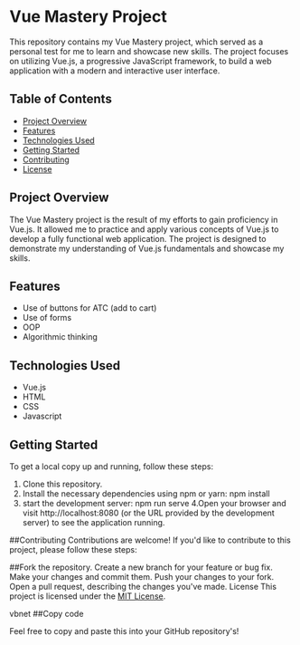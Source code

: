 # Vue Mastery Project

This repository contains my Vue Mastery project, which served as a personal test for me to learn and showcase new skills. The project focuses on utilizing Vue.js, a progressive JavaScript framework, to build a web application with a modern and interactive user interface.

## Table of Contents
- [Project Overview](#project-overview)
- [Features](#features)
- [Technologies Used](#technologies-used)
- [Getting Started](#getting-started)
- [Contributing](#contributing)
- [License](#license)

## Project Overview
The Vue Mastery project is the result of my efforts to gain proficiency in Vue.js. It allowed me to practice and apply various concepts of Vue.js to develop a fully functional web application. The project is designed to demonstrate my understanding of Vue.js fundamentals and showcase my skills.

## Features
- Use of buttons for ATC (add to cart)
- Use of forms
- OOP 
- Algorithmic thinking

## Technologies Used
- Vue.js
- HTML
- CSS
- Javascript

## Getting Started
To get a local copy up and running, follow these steps:

1. Clone this repository.
2. Install the necessary dependencies using npm or yarn:
npm install
3. start the development server: 
npm run serve
4.Open your browser and visit http://localhost:8080 (or the URL provided by the development server) to see the application running.

##Contributing
Contributions are welcome! If you'd like to contribute to this project, please follow these steps:

##Fork the repository.
Create a new branch for your feature or bug fix.
Make your changes and commit them.
Push your changes to your fork.
Open a pull request, describing the changes you've made.
License
This project is licensed under the [MIT License](LICENSE).

vbnet
##Copy code

Feel free to copy and paste this into your GitHub repository's!
